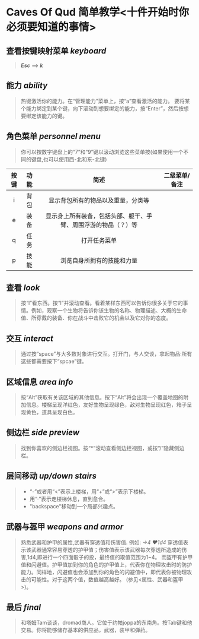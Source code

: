 # Caves Of Qud 简单教学<十件开始时你必须要知道的事情>

## 查看按键映射菜单 *keyboard*

>***Esc*** ==> ***k***

## 能力 *ability*

> 热键激活你的能力。在“管理能力”菜单上，按“a”查看激活的能力。
>要将某个能力绑定到某个键，向下滚动到想要绑定的能力，按“Enter”，然后按想要绑定该能力的键。

## 角色菜单 *personnel menu*

>你可以按数字键盘上的“7”和“9”键以滚动浏览这些菜单按(如果使用一个不同的键盘,也可以使用西-北和东-北键)

|按键|功能|简述|二级菜单/备注|
|:----:|:----:|:----:|:----:|
|i|背包|显示背包所有的物品以及重量，分类等||
|e|装备|显示身上所有装备，包括头部、躯干、手臂、周围浮游的物品（？）等||
|q|任务|打开任务菜单||
|p|技能|浏览自身所拥有的技能和力量||

## 查看 *look*

>按“l”看东西。按“l”并滚动查看。看着某样东西可以告诉你很多关于它的事情。例如，观察一个生物将告诉你该生物的名称、物理描述、大概的生命值、所穿戴的装备、你在战斗中击败它的机会以及它对你的态度。

## 交互 *interact*

>通过按“space”与大多数对象进行交互。打开门，与人交谈，拿起物品:所有这些都需要按下“spcae”键。

## 区域信息 *area info*

>按“Alt”获取有关该区域的其他信息。按下“Alt”将会出现一个覆盖地图的附加信息。楼梯呈现洋红色，友好生物呈现绿色，敌对生物呈现红色，箱子呈现黄色，道具呈现白色。

## 侧边栏 *side preview*

> 找到你喜欢的侧边栏视图。按“*”滚动查看侧边栏视图，或按“/”隐藏侧边栏。

## 层间移动 *up/down stairs*

>* “-”或者用“<”表示上楼梯，用“+”或“>”表示下楼梯。
>* 用“·”表示走楼梯休息，直到愈合。
>* "backspace"移动到一个局部兴趣点。

## 武器与盔甲 *weapons and armor*

>熟悉武器和护甲的属性,武器有穿透值和伤害值.
>例如: *→4 ♥1d4*
>穿透值表示该武器通常容易穿透的护甲值；伤害值表示该武器每次穿透所造成的伤害,1d4,即进行一个四面骰子的投，最终值的取值范围为1~4。
>而盔甲有护甲值和闪避值。护甲值加到你的角色的护甲值上，代表你在物理攻击时的防护能力。同样地，闪避值也会添加到你的角色的闪避值中，即代表你被物理攻击的可能性。对于这两个值，数值越高越好。
>(参见<属性、武器和盔甲>)。

## 最后 *final*

> 和塔姆Tam谈谈，dromad商人。它位于约帕joppa的东南角。按Tab键和他交易。你将能够储存基本的供应品，武器，装甲和弹药。
